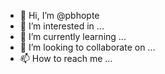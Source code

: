 - 👋 Hi, I’m @pbhopte
- 👀 I’m interested in ...
- 🌱 I’m currently learning ...
- 💞️ I’m looking to collaborate on ...
- 📫 How to reach me ...

<!---
pbhopte/pbhopte is a ✨ special ✨ repository because its `README.md` (this file) appears on your GitHub profile.
You can click the Preview link to take a look at your changes.
--->
